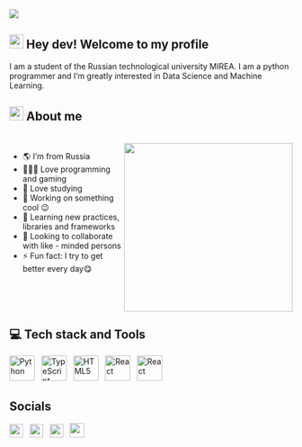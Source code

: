 <img src="https://raw.githubusercontent.com/luis-gustavoj/luis-gustavoj/main/images/computer.gif">

## <a href="https://www.gautamkrishnar.com/"><img src="https://media.giphy.com/media/hvRJCLFzcasrR4ia7z/giphy.gif" width="25px" height="25px"></a> Hey dev! Welcome to my profile

I am a student of the Russian technological university MIREA. I am a python programmer and I’m greatly interested in Data Science and Machine Learning.

## <a/><img src="https://images.emojiterra.com/google/android-nougat/512px/1f468-1f4bb.png" width="25px" height="25px"></a> About me

<br>

<img src="https://raw.githubusercontent.com/luis-gustavoj/luis-gustavoj/main/images/message.gif" width="300px" align="right">

- 🌎 I’m from Russia
- 👨🏻‍💻 Love programming and gaming
- 🧠 Love studying
- 🔭 Working on something cool 😉
- 🌱 Learning new practices, libraries and frameworks
- 👯 Looking to collaborate with like - minded persons
- ⚡ Fun fact: I try to get better every day😋​

<br>
<br>
<br>


## 💻 Tech stack and Tools

<p align="left">
<a href="https://www.python.org/" target="_blank" rel="noreferrer"><img src="https://raw.githubusercontent.com/darshanr27/darshanr27/master/Assets/python.png" width="45" height="45" alt="Python" /></a>
&nbsp;
<a href="https://jupyter.org/" target="_blank" rel="noreferrer"><img src="https://raw.githubusercontent.com/gist/egormkn/672764e7ce3bdaf549b62a5e70eece79/raw/559e34c690ea4765001d4ba0e715106edea7439f/jupyter-lab.svg" width="45" height="45" alt="TypeScript" /></a>
&nbsp;
<a href="https://pandas.pydata.org/" target="_blank" rel="noreferrer"><img src="https://seeklogo.com/images/P/pandas-logo-776F6D45BB-seeklogo.com.png?v=637737823900000000" width="45" height="45" alt="HTML5" /></a>
&nbsp;
<a href="https://numpy.org/" target="_blank" rel="noreferrer"><img src="https://cdn.worldvectorlogo.com/logos/numpy.svg" width="45" height="45" alt="React" /></a>
&nbsp;
<a href="https://www.anaconda.com/" target="_blank" rel="noreferrer"><img src="https://www.psych.mcgill.ca/labs/mogillab/anaconda2/pkgs/anaconda-navigator-1.4.3-py27_0/lib/python2.7/site-packages/anaconda_navigator/static/images/anaconda-icon-1024x1024.png" width="45" height="45" alt="React" /></a>

## Socials

<p align="left">
<a href="https://www.github.com/JohnorJohnny" target="_blank" rel="noreferrer"><img src="https://raw.githubusercontent.com/danielcranney/readme-generator/main/public/icons/socials/github.svg" width="24" height="24" /></a>
&nbsp;
<a href="https://vk.com/johnsn_or" target="_blank" rel="noreferrer"><img src="https://upload.wikimedia.org/wikipedia/commons/thumb/4/4e/VK_Compact_Logo.svg/2048px-VK_Compact_Logo.svg.png" width="24" height="24" /></a>
&nbsp;
<a href="https://www.instagram.com/johnsn.or/" target="_blank" rel="noreferrer"><img src="https://cdn.worldvectorlogo.com/logos/instagram-2016-6.svg" width="24" height="24" /></a>
&nbsp;
<a href="https://www.kaggle.com/johnorjohnny" target="_blank" rel="noreferrer"><img src="https://cdn4.iconfinder.com/data/icons/logos-and-brands/512/189_Kaggle_logo_logos-512.png" width="26" height="26" /></a>
</p>
